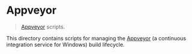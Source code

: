 # Appveyor

> [Appveyor][appveyor] scripts.

This directory contains scripts for managing the [Appveyor][appveyor] (a continuous integration service for Windows) build lifecycle.


<section class="links">

[appveyor]: https://www.appveyor.com/

</section>

<!-- /.links -->
